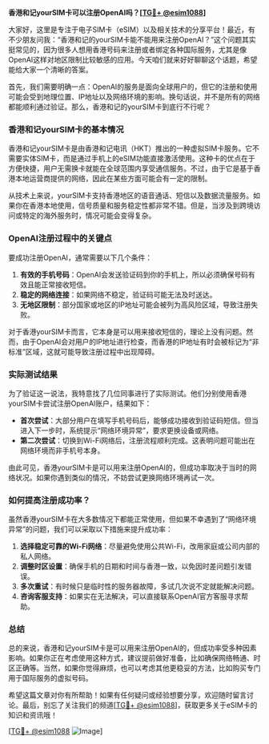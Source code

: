 **香港和记yourSIM卡可以注册OpenAI吗？[[TG💪+ @esim1088](https://t.me/s/esim1088)]**

大家好，这里是专注于电子SIM卡（eSIM）以及相关技术的分享平台！最近，有不少朋友问我：“香港和记的yourSIM卡能不能用来注册OpenAI？”这个问题其实挺常见的，因为很多人想用香港号码来注册或者绑定各种国际服务，尤其是像OpenAI这样对地区限制比较敏感的应用。今天咱们就来好好聊聊这个话题，希望能给大家一个清晰的答案。

首先，我们需要明确一点：OpenAI的服务是面向全球用户的，但它的注册和使用可能会受到地理位置、IP地址以及网络环境的影响。换句话说，并不是所有的网络都能顺利通过验证。那么，香港和记的yourSIM卡到底行不行呢？

### 香港和记yourSIM卡的基本情况

香港和记yourSIM卡是由香港和记电讯（HKT）推出的一种虚拟SIM卡服务。它不需要实体SIM卡，而是通过手机上的eSIM功能直接激活使用。这种卡的优点在于方便快捷，用户无需换卡就能在全球范围内享受通信服务。不过，由于它是基于香港本地运营商提供的网络，因此在某些方面可能会有一定的限制。

从技术上来说，yourSIM卡支持香港地区的语音通话、短信以及数据流量服务。如果你在香港本地使用，信号质量和服务稳定性都非常不错。但是，当涉及到跨境访问或特定的海外服务时，情况可能会变得复杂。

### OpenAI注册过程中的关键点

要成功注册OpenAI，通常需要以下几个条件：

1. **有效的手机号码**：OpenAI会发送验证码到你的手机上，所以必须确保号码有效且能正常接收短信。
2. **稳定的网络连接**：如果网络不稳定，验证码可能无法及时送达。
3. **无地区限制**：部分国家或地区的IP地址可能会被列为高风险区域，导致注册失败。

对于香港yourSIM卡而言，它本身是可以用来接收短信的，理论上没有问题。然而，由于OpenAI会对用户的IP地址进行检查，而香港的IP地址有时会被标记为“非标准”区域，这就可能导致注册过程中出现障碍。

### 实际测试结果

为了验证这一说法，我特意找了几位同事进行了实际测试。他们分别使用香港yourSIM卡尝试注册OpenAI账户，结果如下：

- **首次尝试**：大部分用户在填写手机号码后，能够成功接收到验证码短信。但当进入下一步时，系统提示“网络环境异常”，要求更换设备或网络。
- **第二次尝试**：切换到Wi-Fi网络后，注册流程顺利完成。这表明问题可能出在网络环境而非手机号本身。

由此可见，香港yourSIM卡是可以用来注册OpenAI的，但成功率取决于当时的网络状况。如果你遇到类似的情况，不妨尝试更换网络环境再试一次。

### 如何提高注册成功率？

虽然香港yourSIM卡在大多数情况下都能正常使用，但如果不幸遇到了“网络环境异常”的问题，我们可以采取以下措施来提升成功率：

1. **选择稳定可靠的Wi-Fi网络**：尽量避免使用公共Wi-Fi，改用家庭或公司内部的私人网络。
2. **调整时区设置**：确保手机的日期和时间与香港一致，以免因时差问题引发错误。
3. **多次重试**：有时候只是临时性的服务器故障，多试几次说不定就能解决问题。
4. **咨询客服支持**：如果实在无法解决，可以直接联系OpenAI官方客服寻求帮助。

### 总结

总的来说，香港和记yourSIM卡是可以用来注册OpenAI的，但成功率受多种因素影响。如果你正在考虑使用这种方式，建议提前做好准备，比如确保网络畅通、时区正确等。当然，如果你觉得麻烦，也可以考虑其他更稳妥的方法，比如购买专门用于国际服务的虚拟号码。

希望这篇文章对你有所帮助！如果有任何疑问或经验想要分享，欢迎随时留言讨论。最后，别忘了关注我们的频道[[TG💪+ @esim1088](https://t.me/s/esim1088)]，获取更多关于eSIM卡的知识和资讯哦！

[[TG💪+ @esim1088](https://t.me/s/esim1088) ![Image](https://i.postimg.cc/4NQfJmqS/Snipaste-2025-05-13-00-14-12.png)]